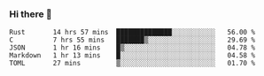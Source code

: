 ### Hi there 👋

<!--
**WShiBin/WShiBin** is a ✨ _special_ ✨ repository because its `README.md` (this file) appears on your GitHub profile.

Here are some ideas to get you started:

- 🔭 I’m currently working on ...
- 🌱 I’m currently learning ...
- 👯 I’m looking to collaborate on ...
- 🤔 I’m looking for help with ...
- 💬 Ask me about ...
- 📫 How to reach me: ...
- 😄 Pronouns: ...
- ⚡ Fun fact: ...
-->

<!--START_SECTION:waka-->
```text
Rust       14 hrs 57 mins  ██████████████░░░░░░░░░░░   56.00 % 
C          7 hrs 55 mins   ███████▒░░░░░░░░░░░░░░░░░   29.69 % 
JSON       1 hr 16 mins    █▒░░░░░░░░░░░░░░░░░░░░░░░   04.78 % 
Markdown   1 hr 13 mins    █░░░░░░░░░░░░░░░░░░░░░░░░   04.58 % 
TOML       27 mins         ▒░░░░░░░░░░░░░░░░░░░░░░░░   01.70 % 
```
<!--END_SECTION:waka-->
